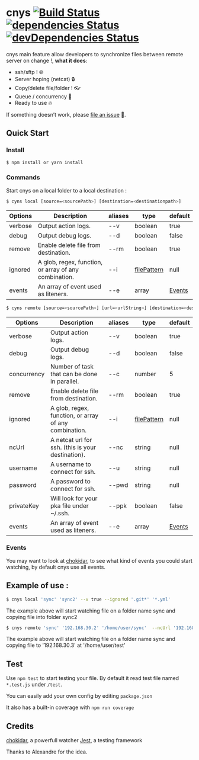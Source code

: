 # cnys [![Build Status](https://travis-ci.org/FabienGreard/cnys.svg?branch=master)](https://travis-ci.org/FabienGreard/cnys)[![dependencies Status](https://david-dm.org/FabienGreard/cnys/status.svg)](https://david-dm.org/FabienGreard/cnys)[![devDependencies Status](https://david-dm.org/FabienGreard/cnys/dev-status.svg)](https://david-dm.org/FabienGreard/cnys?type=dev)

cnys main feature allow developers to synchronize files between remote server on change !, **what it does**:

- ssh/sftp ! :globe_with_meridians:
- Server hoping (netcat) :lock:
- Copy/delete file/folder ! :eyeglasses:
- Queue / concurrency :train:
- Ready to use :fire:

If something doesn’t work, please [file an issue](https://github.com/FabienGreard/cnys/issues/new) :bug:.

## Quick Start

### Install

```sh
$ npm install or yarn install
```

### Commands

Start cnys on a local folder to a local destination :

```sh
$ cyns local [source=<sourcePath>] [destination=<destinationpath>]
```

| Options | Description                                           | aliases | type                                                  | default           |
| ------- | ----------------------------------------------------- | ------- | ----------------------------------------------------- | ----------------- |
| verbose | Output action logs.                                   | --v     | boolean                                               | true              |
| debug   | Output debug logs.                                    | --d     | boolean                                               | false             |
| remove  | Enable delete file from destination.                  | --rm    | boolean                                               | true              |
| ignored | A glob, regex, function, or array of any combination. | --i     | [filePattern](https://github.com/micromatch/anymatch) | null              |
| events  | An array of event used as liteners.                   | --e     | array                                                 | [Events](#events) |

```sh
$ cyns remote [source=<sourcePath>] [url=<urlString>] [destination=<destinationpath>]
```

| Options     | Description                                           | aliases | type                                                  | default           |
| ----------- | ----------------------------------------------------- | ------- | ----------------------------------------------------- | ----------------- |
| verbose     | Output action logs.                                   | --v     | boolean                                               | true              |
| debug       | Output debug logs.                                    | --d     | boolean                                               | false             |
| concurrency | Number of task that can be done in parallel.          | --c     | number                                                | 5                 |
| remove      | Enable delete file from destination.                  | --rm    | boolean                                               | true              |
| ignored     | A glob, regex, function, or array of any combination. | --i     | [filePattern](https://github.com/micromatch/anymatch) | null              |
| ncUrl       | A netcat url for ssh. (this is your destination).     | --nc    | string                                                | null              |
| username    | A username to connect for ssh.                        | --u     | string                                                | null              |
| password    | A password to connect for ssh.                        | --pwd   | string                                                | null              |
| privateKey  | Will look for your pka file under ~/.ssh.             | --ppk   | boolean                                               | false             |
| events      | An array of event used as liteners.                   | --e     | array                                                 | [Events](#events) |

### Events

You may want to look at [chokidar](https://github.com/paulmillr/chokidar), to see what kind of events you could start watching, by default cnys use all events.

## Example of use :

```sh
$ cnys local 'sync' 'sync2' --v true --ignored '.git*' '*.yml'
```

The example above will start watching file on a folder name sync and copying file into folder sync2

```sh
$ cnys remote 'sync' '192.168.30.2' '/home/user/sync'  --ncUrl '192.168.30.3' --username 'fgreard' --privateKey true
```

The example above will start watching file on a folder name sync and copying file to '192.168.30.3' at '/home/user/test'

## Test

Use `npm test` to start testing your file. By default it read test file named `*.test.js` under `/test`.

You can easily add your own config by editing `package.json`

It also has a built-in coverage with `npm run coverage`

## Credits

[chokidar](https://github.com/paulmillr/chokidar), a powerfull watcher
[Jest](https://facebook.github.io/jest/), a testing framework

Thanks to Alexandre for the idea.
